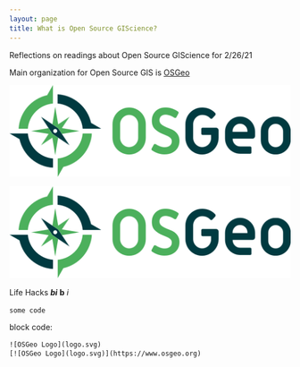 ```yaml
---
layout: page
title: What is Open Source GIScience?
---
```


Reflections on readings about Open Source GIScience for 2/26/21

Main organization for Open Source GIS is [OSGeo](https://www.osgeo.org)

![OSGeo Logo](logo.svg)

[![OSGeo Logo](logo.svg)](https://www.osgeo.org)

Life Hacks
***bi***
**b**
*i*

`some code`

block code:

```
![OSGeo Logo](logo.svg)
[![OSGeo Logo](logo.svg)](https://www.osgeo.org)
```
